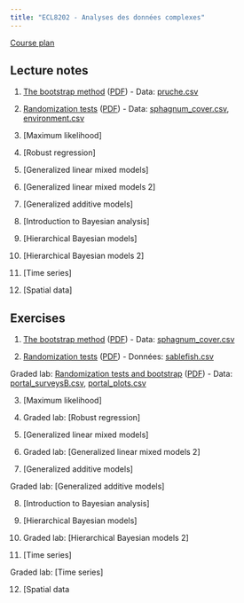 ```yaml
---
title: "ECL8202 - Analyses des données complexes"
---
```


<!--[Recorded lectures (YouTube)](https://www.youtube.com/channel/UCfU-xwzWWTo3G_sTkquzOQg/playlists?view=50&sort=dd&shelf_id=2&view_as=subscriber)-->

[Course plan](plan_de_cours/ECL8202_H2023.pdf)

## Lecture notes

1. [The bootstrap method](notes_cours/01E-Bootstrap.html) ([PDF](notes_cours/01E-Bootstrap.pdf)) - Data: [pruche.csv](donnees/pruche.csv)

2. [Randomization tests](notes_cours/02E-Tests_randomisation.html) ([PDF](notes_cours/02E-Tests_randomisation.pdf)) - Data: [sphagnum_cover.csv](donnees/sphagnum_cover.csv), [environment.csv](donnees/environment.csv)

3. [Maximum likelihood]<!--(notes_cours/03E-Maximum_vraisemblance.html) ([PDF](notes_cours/03E-Maximum_vraisemblance.pdf)) - Data: [galapagos.csv](donnees/galapagos.csv)-->

4. [Robust regression]<!--(notes_cours/04E-Regression_robuste.html) ([PDF](notes_cours/04E-Regression_robuste.pdf))-->

5. [Generalized linear mixed models]<!--(notes_cours/05E-Modeles_generalises_mixtes.html) ([PDF](notes_cours/05E-Modeles_generalises_mixtes.pdf)) - Data: [rikz.csv](donnees/rikz.csv)-->

6. [Generalized linear mixed models 2]<!--(notes_cours/06E-Modeles_generalises_mixtes2.html) ([PDF](notes_cours/06E-Modeles_generalises_mixtes2.pdf)) - Data: [acer_transplant.csv](donnees/acer_transplant.csv)-->

7. [Generalized additive models]<!--(notes_cours/07E-Modeles_additifs_generalises.html) ([PDF](notes_cours/07E-Modeles_additifs_generalises.pdf))-->

8. [Introduction to Bayesian analysis]<!--(notes_cours/08E-Intro_Bayes.html) ([PDF](notes_cours/08E-Intro_Bayes.pdf)) - Data: [galapagos.csv](donnees/galapagos.csv)-->

9. [Hierarchical Bayesian models]<!--(notes_cours/09E-Modeles_hierarchiques_bayesiens.html) ([PDF](notes_cours/09E-Modeles_hierarchiques_bayesiens.pdf)) - Data: [rikz.csv](donnees/rikz.csv)-->

10. [Hierarchical Bayesian models 2]<!--(notes_cours/10E-Modeles_hierarchiques_bayesiens2.html) ([PDF](notes_cours/10E-Modeles_hierarchiques_bayesiens2.pdf)) - Data: [rikz.csv](donnees/rikz.csv)-->

11. [Time series]<!--(notes_cours/11E-Series_temporelles.html) ([PDF](notes_cours/11E-Series_temporelles.pdf)) - Data: [sea_ice.txt](donnees/sea_ice.txt), [dendro_wa082.csv](donnees/dendro_wa082.csv)-->

12. [Spatial data]<!--(notes_cours/12E-Donnees_spatiales.html) ([PDF](notes_cours/12E-Donnees_spatiales.pdf)) - Data: [semis_xy.csv](donnees/semis_xy.csv)-->

## Exercises

1. [The bootstrap method<!-- (solutions)-->](labos/01RE-Bootstrap.html) ([PDF](labos/01RE-Bootstrap.pdf)) - Data: [sphagnum_cover.csv](donnees/sphagnum_cover.csv)

2. [Randomization tests<!-- (solutions)-->](labos/02E-Tests_randomisation.html) ([PDF](labos/02E-Tests_randomisation.pdf)) - Données: [sablefish.csv](donnees/sablefish.csv)

Graded lab: [Randomization tests and bootstrap](labos/E02Eb-Tests_randomisation.html) ([PDF](labos/E02Eb-Tests_randomisation.pdf)) - Data: [portal_surveysB.csv](donnees/portal_surveysB.csv), [portal_plots.csv](donnees/portal_plots.csv)

3. [Maximum likelihood<!-- (solutions)-->]<!--(labos/03RE-Maximum_vraisemblance.html) ([PDF](labos/03RE-Maximum_vraisemblance.pdf)) - Data: [thermal_range.csv](donnees/thermal_range.csv)-->

4. Graded lab: [Robust regression]<!--(labos/E04E-Regression_robuste.html) ([PDF](labos/E04E-Regression_robuste.pdf))-->

5. [Generalized linear mixed models<!-- (solutions)-->]<!--(labos/05RE-Modeles_generalises_mixtes.html) ([PDF](labos/05RE-Modeles_generalises_mixtes.pdf)) - Data: [portal_surveys.csv](donnees/portal_surveys.csv), [portal_species.csv](donnees/portal_species.csv), [portal_plots.csv](donnees/portal_plots.csv)-->

6. Graded lab: [Generalized linear mixed models 2]<!--(labos/E06E-Modeles_generalises_mixtes2.html) ([PDF](labos/E06E-Modeles_generalises_mixtes2.pdf)) - Data: [aiv_ducks.csv](donnees/aiv_ducks.csv)-->

7. [Generalized additive models<!-- (solutions)-->]<!--(labos/07RE-Modeles_additifs_generalises.html) ([PDF](labos/07RE-Modeles_additifs_generalises.pdf)) - Data: [dendro_wa082.csv](donnees/dendro_wa082.csv)-->

Graded lab: [Generalized additive models]<!--(labos/E07E-Modeles_additifs_generalises.html) ([PDF](labos/E07E-Modeles_additifs_generalises.pdf)) - Data: [portal_ot.csv](donnees/portal_ot.csv)-->

8. [Introduction to Bayesian analysis<!-- (solutions)-->]<!--(labos/08RE-Intro_Bayes.html) ([PDF](labos/08RE-Intro_Bayes.pdf)) - Data: [thermal_range.csv](donnees/thermal_range.csv)-->

9. [Hierarchical Bayesian models]<!--(labos/09E-Modeles_hierarchiques_bayesiens.html) ([PDF](labos/09E-Modeles_hierarchiques_bayesiens.pdf)) - Data: [rikz.csv](donnees/rikz.csv)-->

10. Graded lab: [Hierarchical Bayesian models 2]<!--(labos/E10E-Modeles_hierarchiques_bayesiens2.html) ([PDF](labos/E10E-Modeles_hierarchiques_bayesiens2.pdf))-->

11. [Time series<!-- (solutions)-->]<!--(labos/11RE-Series_temporelles.html) ([PDF](labos/11RE-Series_temporelles.pdf)) - Data: [oak_seeds.csv](donnees/oak_seeds.csv), [oak_weather.csv](donnees/oak_weather.csv)-->

Graded lab: [Time series]<!--(labos/E11E-Series_temporelles.html) ([PDF](labos/E11E-Series_temporelles.pdf)) - Data: [EOBS_fluxnet2.csv](donnees/EOBS_fluxnet2.csv), [EOBS_fluxnet_inmet2.txt](donnees/EOBS_fluxnet_inmet2.txt)-->

12. [Spatial data<!-- (solutions)]<!--(labos/12RE-Donnees_spatiales_updated.html) ([PDF](labos/12RE-Donnees_spatiales_updated.pdf)) - Data: [bryo_belg.csv](donnees/bryo_belg.csv)-->

